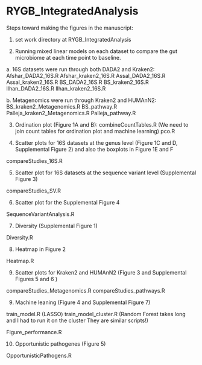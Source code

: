 # RYGB_IntegratedAnalysis
Steps toward making the figures in the manuscript:

1. set work directory at RYGB_IntegratedAnalysis

2. Running mixed linear models on each dataset to compare the gut microbiome at 
each time point to baseline.

 a. 16S datasets were run through both DADA2 and Kraken2:
 Afshar_DADA2_16S.R
 Afshar_kraken2_16S.R
 Assal_DADA2_16S.R
 Assal_kraken2_16S.R
 BS_DADA2_16S.R
 BS_kraken2_16S.R
 Ilhan_DADA2_16S.R
 Ilhan_kraken2_16S.R
 
 b. Metagenomics were run through Kraken2 and HUMAnN2:
 BS_kraken2_Metagenomics.R
 BS_pathway.R
 Palleja_kraken2_Metagenomics.R
 Palleja_pathway.R
 
3. Ordination plot (Figure 1A and B):
combineCountTables.R (We need to join count tables for ordination plot and machine learning)
pco.R

4. Scatter plots for 16S datasets at the genus level (Figure 1C and D, Supplemental Figure 2) and also the boxplots in Figure 1E and F

compareStudies_16S.R

5. Scatter plot for 16S datasets at the sequence variant level (Supplemental Figure 3)

compareStudies_SV.R

6. Scatter plot for the Supplemental Figure 4

SequenceVariantAnalysis.R

7. Diversity (Supplemental Figure 1)

Diversity.R

8. Heatmap in Figure 2

Heatmap.R

9. Scatter plots for Kraken2 and HUMAnN2 (Figure 3 and Supplemental 
Figures 5 and 6 )

compareStudies_Metagenomics.R
compareStudies_pathways.R

9. Machine leaning (Figure 4 and Supplemental Figure 7)

train_model.R (LASSO)
train_model_cluster.R (Random Forest takes long and I had to run it on the cluster
They are similar scripts!)

Figure_performance.R

10. Opportunistic pathogenes (Figure 5)

OpportunisticPathogens.R














 
 
 